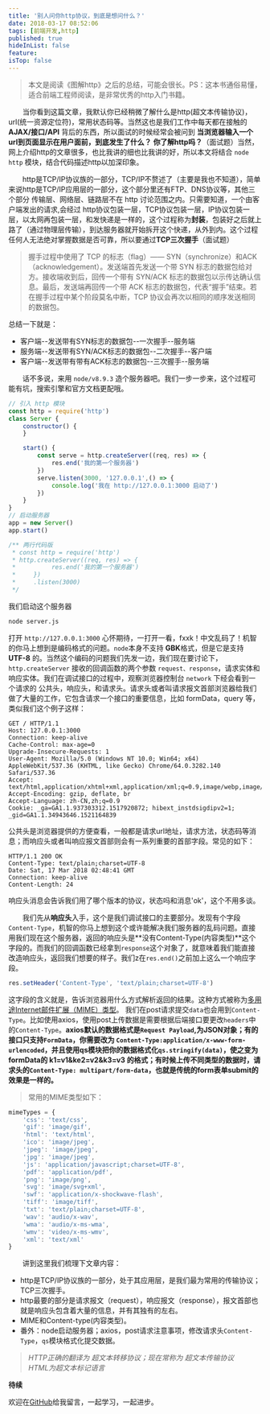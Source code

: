 ```yaml
---
title: '别人问你http协议，到底是想问什么？'
date: 2018-03-17 08:52:06
tags: [前端开发,http]
published: true
hideInList: false
feature: 
isTop: false
---
```


> 本文是阅读《图解http》之后的总结，可能会很长。PS：这本书通俗易懂，适合前端工程师阅读，是非常优秀的http入门书籍。

　　当你看到这篇文章，我默认你已经稍微了解什么是http(超文本传输协议)，url(统一资源定位符)，常用状态码等。当然这也是我们工作中每天都在接触的 **AJAX/接口/API** 背后的东西，所以面试的时候经常会被问到 **当浏览器输入一个url到页面显示在用户面前，到底发生了什么？** **你了解http吗？**（面试题）当然，网上介绍http的文章很多，也比我讲的细也比我讲的好，所以本文将结合 `node http` 模块，结合代码描述http以加深印象。

　　http是TCP/IP协议族的一部分，TCP/IP不赘述了（主要是我也不知道），简单来说http是TCP/IP应用层的一部分，这个部分里还有FTP、DNS协议等，其他三个部分 传输层、网络层、链路层不在 http 讨论范围之内。只需要知道，一个由客户端发出的请求,会经过 http协议包装一层，TCP协议包装一层，IP协议包装一层，以太网再包装一层，和发快递是一样的，这个过程称为**封装**，包装好之后就上路了（通过物理层传输），到达服务器就开始拆开这个快递，从外到内。这个过程任何人无法绝对掌握数据是否可靠，所以要通过**TCP三次握手**（面试题）
> 握手过程中使用了 TCP 的标志（flag）—— SYN（synchronize）和ACK（acknowledgement）。发送端首先发送一个带 SYN 标志的数据包给对方。接收端收到后，回传一个带有 SYN/ACK 标志的数据包以示传达确认信息。最后，发送端再回传一个带 ACK 标志的数据包，代表“握手”结束。若在握手过程中某个阶段莫名中断，TCP 协议会再次以相同的顺序发送相同的数据包。

总结一下就是：
- 客户端--发送带有SYN标志的数据包--一次握手--服务端
- 服务端--发送带有SYN/ACK标志的数据包--二次握手--客户端
- 客户端--发送带有带有ACK标志的数据包--三次握手--服务端

　　话不多说，来用 `node/v8.9.3` 造个服务器吧。我们一步一步来，这个过程可能有坑，搜索引擎和官方文档更配哦。

```javascript
// 引入 http 模块
const http = require('http')
class Server {
    constructor() {
    }

    start() {
        const serve = http.createServer((req, res) => {
            res.end('我的第一个服务器')
        })
        serve.listen(3000, '127.0.0.1',() => {
            console.log('我在 http://127.0.0.1:3000 启动了')
        })
    }
}
// 启动服务器
app = new Server()
app.start()

/** 两行代码版
 * const http = require('http')
 * http.createServer((req, res) => {
 *          res.end('我的第一个服务器')
 *     })
 *     .listen(3000)
 */

```
我们启动这个服务器
```bash
node server.js
```
打开 `http://127.0.0.1:3000` 心怀期待，一打开一看，fxxk！中文乱码了！机智的你马上想到是编码格式的问题。`node`本身不支持 **GBK**格式，但是它是支持 **UTF-8** 的。当然这个编码的问题我们先发一边，我们现在要讨论下，`http.createServer` 接收的回调函数的两个参数 `request、response`，请求实体和响应实体。我们在调试接口的过程中，观察浏览器控制台 `network` 下经会看到一个请求的 公共头，响应头，和请求头。请求头或者叫请求报文首部浏览器给我们做了大量的工作，它包含请求一个接口的重要信息，比如 formData，query 等，类似我们这个例子这样：
```
GET / HTTP/1.1
Host: 127.0.0.1:3000
Connection: keep-alive
Cache-Control: max-age=0
Upgrade-Insecure-Requests: 1
User-Agent: Mozilla/5.0 (Windows NT 10.0; Win64; x64) AppleWebKit/537.36 (KHTML, like Gecko) Chrome/64.0.3282.140 Safari/537.36
Accept: text/html,application/xhtml+xml,application/xml;q=0.9,image/webp,image/apng,*/*;q=0.8
Accept-Encoding: gzip, deflate, br
Accept-Language: zh-CN,zh;q=0.9
Cookie: _ga=GA1.1.937303312.1517920872; hibext_instdsigdipv2=1; _gid=GA1.1.34943646.1521164839
```
公共头是浏览器提供的方便查看，一般都是请求url地址，请求方法，状态码等消息；而响应头或者叫响应报文首部则会有一系列重要的首部字段。常见的如下：
```
HTTP/1.1 200 OK
Content-Type: text/plain;charset=UTF-8
Date: Sat, 17 Mar 2018 02:48:41 GMT
Connection: keep-alive
Content-Length: 24
```
响应头消息会告诉我们用了哪个版本的协议，状态吗和消息'ok'，这个不用多谈。

　　我们先从**响应头**入手，这个是我们调试接口的主要部分。发现有个字段`Content-Type`，机智的你马上想到这个或许能解决我们服务器的乱码问题。直接用我们现在这个服务器，返回的响应头是**没有Content-Type(内容类型)**这个字段的。而我们的回调函数已经拿到`response`这个对象了，就意味着我们能直接改造响应头，返回我们想要的样子。我们z在`res.end()`之前加上这么一个响应字段。
```JavaScript
res.setHeader('Content-Type', 'text/plain;charset=UTF-8')
```
这字段的含义就是，告诉浏览器用什么方式解析返回的结果。这种方式被称为[多用途Internet邮件扩展（MIME）类型](https://developer.mozilla.org/zh-CN/docs/Web/HTTP/Basics_of_HTTP/MIME_types)。
我们在post请求提交`data`也会用到`Content-Type`。比如使用axios，使用post上传数据是需要根据后端接口要更改`headers`中的`Content-Type`。**axios默认的数据格式是`Request Payload`,为JSON对象；有的接口只支持`FormData`，你需要改为 `Content-Type:application/x-www-form-urlencoded`，并且使用qs模块把你的数据格式化`qs.stringify(data)`，使之变为formData的 k1=v1&ke2=v2&k3=v3 的格式；有时候上传不同类型的数据时，请求头的`Content-Type: multipart/form-data`，也就是传统的form表单submit的效果是一样的。**

>常用的MIME类型如下：
```javascript
mimeTypes = {
    'css': 'text/css',
    'gif': 'image/gif',
    'html': 'text/html',
    'ico': 'image/jpeg',
    'jpeg': 'image/jpeg',
    'jpg': 'image/jpeg',
    'js': 'application/javascript;charset=UTF-8',
    'pdf': 'application/pdf',
    'png': 'image/png',
    'svg': 'image/svg+xml',
    'swf': 'application/x-shockwave-flash',
    'tiff': 'image/tiff',
    'txt': 'text/plain;charset=UTF-8',
    'wav': 'audio/x-wav',
    'wma': 'audio/x-ms-wma',
    'wmv': 'video/x-ms-wmv',
    'xml': 'text/xml'
}
```
　　讲到这里我们梳理下文章内容：
- http是TCP/IP协议族的一部分，处于其应用层，是我们最为常用的传输协议；TCP三次握手。
- http最要的部分是请求报文（request），响应报文（response），报文首部也就是响应头包含着大量的信息，并有其独有的左右。
- MIME和Content-type(内容类型)。
- 番外：node启动服务器；axios，post请求注意事项，修改请求头`Content-Type`，`qs`模块格式化提交数据。

>*HTTP正确的翻译为 超文本转移协议；现在常称为 超文本传输协议*  
>*HTML为超文本标记语言*

**待续**

欢迎在[GitHub](https://github.com/zouhangwithsweet)给我留言，一起学习，一起进步。 
